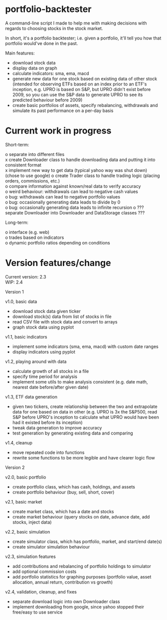 # portfolio-backtester

A command-line script I made to help me with making decisions with regards to choosing stocks in the stock market.

In short, it's a portfolio backtester; i.e. given a portfolio, it'll tell you how that portfolio would've done in the past.

Main features:
- download stock data
- display data on graph
- calculate indicators: sma, ema, macd
- generate new data for one stock based on existing data of other stock (intended for observing ETFs based on an index prior to an ETF's inception, e.g. UPRO is based on S&P, but UPRO didn't exist before 2009, so you can use the S&P data to generate UPRO to see its predicted behaviour before 2009)
- create basic portfolios of assets, specify rebalancing, withdrawals and simulate its past performance on a per-day basis

# Current work in progress

Short-term:

o separate into different files  
x create Downloader class to handle downloading data and putting it into consistent format  
x implement new way to get data (typical yahoo way was shut down) (chose to use google)
o create Trader class to handle trading logic (placing orders, commissions, etc.)  
o compare information against known/real data to verify accuracy  
o weird behaviour: withdrawals can lead to negative cash values  
o bug: withdrawals can lead to negative portfolio values  
o bug: occasionally generating data leads to divide by 0  
o bug: occasionally generating data leads to infinite recursion
o ??? separate Downloader into Downloader and DataStorage classes ???


Long-term:

o interface (e.g. web)  
o trades based on indicators  
o dynamic portfolio ratios depending on conditions

# Version features/change

Current version: 2.3  
WIP: 2.4

Version 1

v1.0, basic data
- download stock data given ticker
- download stock(s) data from list of stocks in file
- read CSV file with stock data and convert to arrays
- graph stock data using pyplot

v1.1, basic indicators
- implement some indicators (sma, ema, macd) with custom date ranges
- display indicators using pyplot

v1.2, playing around with data
- calculate growth of all stocks in a file
- specify time period for analysis
- implement some utils to make analysis consistent (e.g. date math, nearest date before/after given date)

v1.3, ETF data generation
- given two tickers, create relationship between the two and extrapolate data for one based on data in other (e.g. UPRO is 3x the S&P500, read S&P before UPRO's inception to calculate what UPRO would have been had it existed before its inception)
- tweak data generation to improve accuracy
- test generation by generating existing data and comparing

v1.4, cleanup
- move repeated code into functions
- rewrite some functions to be more legible and have clearer logic flow


Version 2

v2.0, basic portfolio
- create portfolio class, which has cash, holdings, and assets
- create portfolio behaviour (buy, sell, short, cover)

v2.1, basic market
- create market class, which has a date and stocks
- create market behaviour (query stocks on date, advance date, add stocks, inject data)

v2.2, basic simulation
- create simulator class, which has portfolio, market, and start/end date(s)
- create simulator simulation behaviour

v2.3, simulation features
- add contributions and rebalancing of portfolio holdings to simulator
- add optional commission costs
- add portfolio statistics for graphing purposes (portfolio value, asset allocation, annual return, contribution vs growth)

v2.4, validation, cleanup, and fixes
- separate download logic into own Downloader class
- implement downloading from google, since yahoo stopped their free/easy to use service
